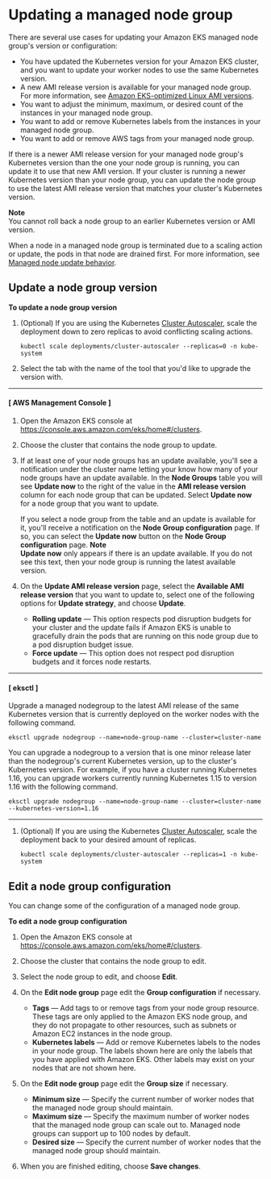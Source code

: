 # Updating a managed node group<a name="update-managed-node-group"></a>

There are several use cases for updating your Amazon EKS managed node group's version or configuration:
+ You have updated the Kubernetes version for your Amazon EKS cluster, and you want to update your worker nodes to use the same Kubernetes version\.
+ A new AMI release version is available for your managed node group\. For more information, see [Amazon EKS\-optimized Linux AMI versions](eks-linux-ami-versions.md)\.
+ You want to adjust the minimum, maximum, or desired count of the instances in your managed node group\.
+ You want to add or remove Kubernetes labels from the instances in your managed node group\.
+ You want to add or remove AWS tags from your managed node group\.

If there is a newer AMI release version for your managed node group's Kubernetes version than the one your node group is running, you can update it to use that new AMI version\. If your cluster is running a newer Kubernetes version than your node group, you can update the node group to use the latest AMI release version that matches your cluster's Kubernetes version\.

**Note**  
You cannot roll back a node group to an earlier Kubernetes version or AMI version\.

When a node in a managed node group is terminated due to a scaling action or update, the pods in that node are drained first\. For more information, see [Managed node update behavior](managed-node-update-behavior.md)\.

## Update a node group version<a name="mng-update"></a>

**To update a node group version**

1. \(Optional\) If you are using the Kubernetes [Cluster Autoscaler](https://github.com/kubernetes/autoscaler/tree/master/cluster-autoscaler), scale the deployment down to zero replicas to avoid conflicting scaling actions\.

   ```
   kubectl scale deployments/cluster-autoscaler --replicas=0 -n kube-system
   ```

1. Select the tab with the name of the tool that you'd like to upgrade the version with\.

------
#### [ AWS Management Console ]

   1. Open the Amazon EKS console at [https://console\.aws\.amazon\.com/eks/home\#/clusters](https://console.aws.amazon.com/eks/home#/clusters)\.

   1. Choose the cluster that contains the node group to update\.

   1. If at least one of your node groups has an update available, you'll see a notification under the cluster name letting your know how many of your node groups have an update available\. In the **Node Groups** table you will see **Update now** to the right of the value in the **AMI release version** column for each node group that can be updated\. Select **Update now** for a node group that you want to update\.

      If you select a node group from the table and an update is available for it, you'll receive a notification on the **Node Group configuration** page\. If so, you can select the **Update now** button on the **Node Group configuration** page\.
**Note**  
**Update now** only appears if there is an update available\. If you do not see this text, then your node group is running the latest available version\.

   1. On the **Update AMI release version** page, select the **Available AMI release version** that you want to update to, select one of the following options for **Update strategy**, and choose **Update**\.
      + **Rolling update** — This option respects pod disruption budgets for your cluster and the update fails if Amazon EKS is unable to gracefully drain the pods that are running on this node group due to a pod disruption budget issue\.
      + **Force update** — This option does not respect pod disruption budgets and it forces node restarts\.

------
#### [ eksctl ]

   Upgrade a managed nodegroup to the latest AMI release of the same Kubernetes version that is currently deployed on the worker nodes with the following command\.

   ```
   eksctl upgrade nodegroup --name=node-group-name --cluster=cluster-name
   ```

   You can upgrade a nodegroup to a version that is one minor release later than the nodegroup's current Kubernetes version, up to the cluster's Kubernetes version\. For example, if you have a cluster running Kubernetes 1\.16, you can upgrade workers currently running Kubernetes 1\.15 to version 1\.16 with the following command\.

   ```
   eksctl upgrade nodegroup --name=node-group-name --cluster=cluster-name --kubernetes-version=1.16
   ```

------

1. \(Optional\) If you are using the Kubernetes [Cluster Autoscaler](https://github.com/kubernetes/autoscaler/tree/master/cluster-autoscaler), scale the deployment back to your desired amount of replicas\.

   ```
   kubectl scale deployments/cluster-autoscaler --replicas=1 -n kube-system
   ```

## Edit a node group configuration<a name="mng-edit"></a>

You can change some of the configuration of a managed node group\.

**To edit a node group configuration**

1. Open the Amazon EKS console at [https://console\.aws\.amazon\.com/eks/home\#/clusters](https://console.aws.amazon.com/eks/home#/clusters)\.

1. Choose the cluster that contains the node group to edit\.

1. Select the node group to edit, and choose **Edit**\.

1. On the **Edit node group** page edit the **Group configuration** if necessary\.
   + **Tags** — Add tags to or remove tags from your node group resource\. These tags are only applied to the Amazon EKS node group, and they do not propagate to other resources, such as subnets or Amazon EC2 instances in the node group\.
   + **Kubernetes labels** — Add or remove Kubernetes labels to the nodes in your node group\. The labels shown here are only the labels that you have applied with Amazon EKS\. Other labels may exist on your nodes that are not shown here\.

1. On the **Edit node group** page edit the **Group size** if necessary\.
   + **Minimum size** — Specify the current number of worker nodes that the managed node group should maintain\.
   + **Maximum size** — Specify the maximum number of worker nodes that the managed node group can scale out to\. Managed node groups can support up to 100 nodes by default\.
   + **Desired size** — Specify the current number of worker nodes that the managed node group should maintain\.

1. When you are finished editing, choose **Save changes**\.